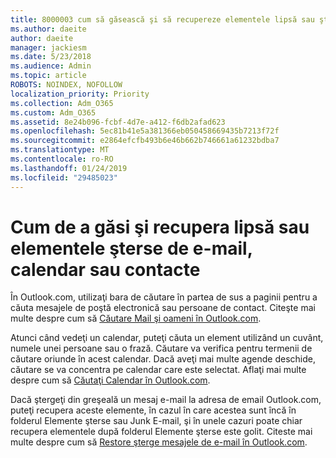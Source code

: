 ```yaml
---
title: 8000003 cum să găsească şi să recupereze elementele lipsă sau şterse e-mail, calendar sau contacte
ms.author: daeite
author: daeite
manager: jackiesm
ms.date: 5/23/2018
ms.audience: Admin
ms.topic: article
ROBOTS: NOINDEX, NOFOLLOW
localization_priority: Priority
ms.collection: Adm_O365
ms.custom: Adm_O365
ms.assetid: 8e24b096-fcbf-4d7e-a412-f6db2afad623
ms.openlocfilehash: 5ec81b41e5a381366eb050458669435b7213f72f
ms.sourcegitcommit: e2864efcfb493b6e46b662b746661a61232bdba7
ms.translationtype: MT
ms.contentlocale: ro-RO
ms.lasthandoff: 01/24/2019
ms.locfileid: "29485023"
---
```

# <a name="how-to-find-and-recover-missing-or-deleted-email-calendar-or-contacts-items"></a>Cum de a găsi şi recupera lipsă sau elementele şterse de e-mail, calendar sau contacte

În Outlook.com, utilizaţi bara de căutare în partea de sus a paginii pentru a căuta mesajele de poştă electronică sau persoane de contact. Citeşte mai multe despre cum să [Căutare Mail şi oameni în Outlook.com](https://support.office.com/article/88108edf-028e-4306-b87e-7400bbb40aa7).
  
Atunci când vedeţi un calendar, puteţi căuta un element utilizând un cuvânt, numele unei persoane sau o frază. Căutare va verifica pentru termenii de căutare oriunde în acest calendar. Dacă aveţi mai multe agende deschide, căutare se va concentra pe calendar care este selectat. Aflaţi mai multe despre cum să [Căutaţi Calendar în Outlook.com](https://support.office.com/article/5bc05289-c84c-4849-95a8-7eac05ed478a).
  
Dacă ştergeţi din greşeală un mesaj e-mail la adresa de email Outlook.com, puteţi recupera aceste elemente, în cazul în care acestea sunt încă în folderul Elemente şterse sau Junk E-mail, şi în unele cazuri poate chiar recupera elementele după folderul Elemente şterse este golit. Citeste mai multe despre cum să [Restore şterge mesajele de e-mail în Outlook.com](https://support.office.com/article/cf06ab1b-ae0b-418c-a4d9-4e895f83ed50).
  

